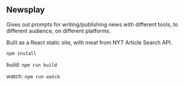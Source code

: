 ## Newsplay

Gives out prompts for writing/publishing news with different tools, to different audience, on different platforms.

Built as a React static site, with meat from NYT Article Search API.

`npm install`

build: `npm run build`

watch: `npm run watch`
